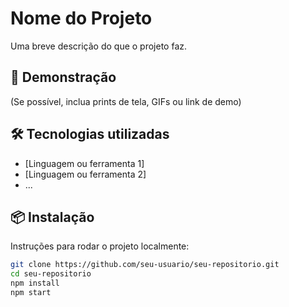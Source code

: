 # Nome do Projeto

Uma breve descrição do que o projeto faz.

## 🚀 Demonstração

(Se possível, inclua prints de tela, GIFs ou link de demo)

## 🛠️ Tecnologias utilizadas

- [Linguagem ou ferramenta 1]
- [Linguagem ou ferramenta 2]
- ...

## 📦 Instalação

Instruções para rodar o projeto localmente:

```bash
git clone https://github.com/seu-usuario/seu-repositorio.git
cd seu-repositorio
npm install
npm start
